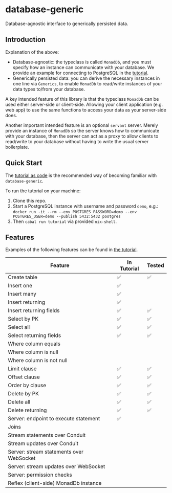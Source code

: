 # database-generic

Database-agnostic interface to generically persisted data.

## Introduction

Explanation of the above:
- Database-agnostic: the typeclass is called `MonadDb`, and you must specify how
  an instance can communicate with your database. We provide an example for
  connecting to PostgreSQL in the [tutorial](tutorial/tutorial/main.hs).
- Generically persisted data: you can derive the necessary instances in one line
  via `Generics`, to enable `MonadDb` to read/write instances of your data types
  to/from your database.

A key intended feature of this library is that the typeclass `MonadDb` can be
used either server-side or client-side. Allowing your client application (e.g.
web app) to use the same functions to access your data as your server-side does.

Another important intended feature is an optional `servant` server. Merely
provide an instance of `MonadDb` so the server knows how to communicate with
your database, then the server can act as a proxy to allow clients to read/write
to your database without having to write the usual server boilerplate.

## Quick Start

The [tutorial as code](tutorial/tutorial/Main.hs) is the recommended way of
becoming familiar with `database-generic`.

To run the tutorial on your machine:
1. Clone this repo.
2. Start a PostgreSQL instance with username and password `demo`, e.g.:
  `docker run -it --rm --env POSTGRES_PASSWORD=demo --env POSTGRES_USER=demo --publish 5432:5432 postgres`
3. Then `cabal run tutorial` via provided `nix-shell`.

## Features

Examples of the following features can be found in [the
tutorial](tutorial/tutorial/Main.hs).

| Feature                                  | In Tutorial | Tested |
|------------------------------------------|-------------|--------|
| Create table                             | ✅          | ✅     |
| Insert one                               | ✅          |        |
| Insert many                              | ✅          |        |
| Insert returning                         | ✅          |        |
| Insert returning fields                  | ✅          | ✅     |
| Select by PK                             | ✅          | ✅     |
| Select all                               | ✅          | ✅     |
| Select returning fields                  | ✅          | ✅     |
| Where column equals                      |             |        |
| Where column is null                     |             |        |
| Where column is not null                 |             |        |
| Limit clause                             | ✅          | ✅     |
| Offset clause                            | ✅          | ✅     |
| Order by clause                          | ✅          | ✅     |
| Delete by PK                             | ✅          | ✅     |
| Delete all                               | ✅          | ✅     |
| Delete returning                         | ✅          | ✅     |
| Server: endpoint to execute statement    | ✅          |        |
| Joins                                    |             |        |
| Stream statements over Conduit           |             |        |
| Stream updates over Conduit              |             |        |
| Server: stream statements over WebSocket |             |        |
| Server: stream updates over WebSocket    |             |        |
| Server: permission checks                |             |        |
| Reflex (client-side) MonadDb instance    |             |        |
